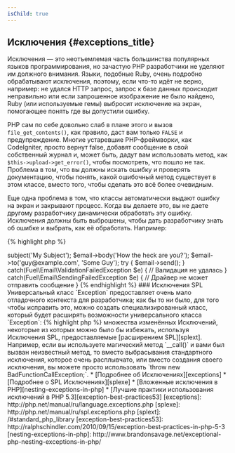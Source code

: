 ```yaml
---
isChild: true
---
```


## Исключения {#exceptions_title}

Исключения &mdash; это неотъемлемая часть большинства популярных языков программирования, но зачастую PHP разработчики не уделяют им должного внимания. Языки, подобные Ruby, очень подробно обрабатывают исключения, поэтому, если что-то идёт не верно, например: не удался HTTP запрос, запрос к базе данных происходит неправильно или если запрошенное изображение не было найдено, Ruby (или используемые гемы) выбросит исключение на экран, помогающее понять где вы допустили ошибку.

PHP сам по себе довольно слаб в плане этого и вызов `file_get_contents()`, как правило, даст вам только `FALSE` и предупреждение. Многие устаревшие PHP-фреймворки, как CodeIgniter, просто вернут false, добавят сообщение в свой собственный журнал и, может быть, дадут вам использовать метод, как `$this->upload->get_error()`, чтобы посмотреть, что пошло не так. Проблема в том, что вы должны искать ошибку и проверять документацию, чтобы понять, какой ошибочный метод существует в этом классе, вместо того, чтобы сделать это всё более очевидным.

Еще одна проблема в том, что классы автоматически выдают ошибку на экран и закрывают процесс. Когда вы делаете это, вы не даете другому разработчику динамически обработать эту ошибку. Исключения должны быть выброшены, чтобы дать разработчику знать об ошибке и выбрать, как её обработать. Например:

{% highlight php %}
<?php
$email = new Fuel\Email;
$email->subject('My Subject');
$email->body('How the heck are you?');
$email->to('guy@example.com', 'Some Guy');

try
{
    $email->send();
}
catch(Fuel\Email\ValidationFailedException $e)
{
    // Валидация не удалась
}
catch(Fuel\Email\SendingFailedException $e)
{
    // Драйвер не может отправить сообщение
}
{% endhighlight %}

### Исключения SPL

Универсальный класс `Exception` предоставляет очень мало отладочного контекста для разработчика; как бы то ни было, для того чтобы исправить это, можно создать специализированный класс, который будет расширять возможности универсального класса `Exception`:

{% highlight php %}
<?php
class ValidationException extends Exception {}
{% endhighlight %}

Это означает, что вы можете добавить несколько блоков отлова и обрабатывать разные исключения по-разному. Это может привести к созданию <em>множества</em> изменённых Исключений, некоторые из которых можно было бы избежать, используя Исключения SPL, предоставляемые [расширением SPL][splext].

Например, если вы используете магический метод `__call()` и вами был вызван неизвестный метод, то вместо выбрасывания стандартного исключения, которое очень расплывчато, или вместо создания своего исключения, вы можете просто использовать `throw new BadFunctionCallException;`.

* [Подробнее об Исключениях][exceptions]
* [Подробнее о SPL Исключениях][splexe]
* [Вложенные исключения в PHP][nesting-exceptions-in-php]
* [Лучшие практики использования исключений в PHP 5.3][exception-best-practices53]

[exceptions]: http://php.net/manual/ru/language.exceptions.php
[splexe]: http://php.net/manual/ru/spl.exceptions.php
[splext]: /#standard_php_library
[exception-best-practices53]: http://ralphschindler.com/2010/09/15/exception-best-practices-in-php-5-3
[nesting-exceptions-in-php]: http://www.brandonsavage.net/exceptional-php-nesting-exceptions-in-php/
